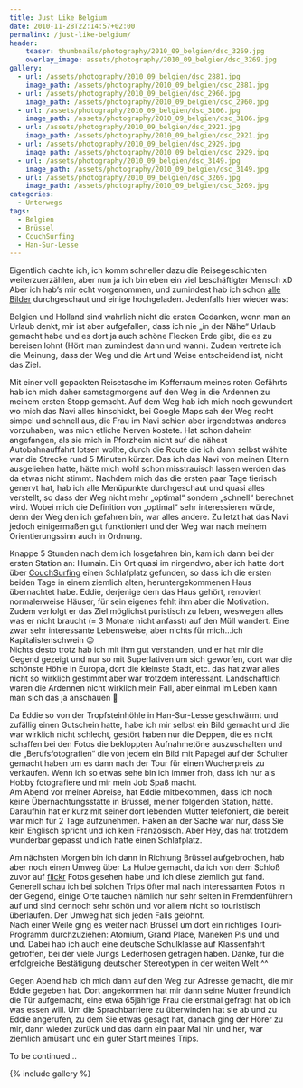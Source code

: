 ```yaml
---
title: Just Like Belgium
date: 2010-11-28T22:14:57+02:00
permalink: /just-like-belgium/
header:
    teaser: thumbnails/photography/2010_09_belgien/dsc_3269.jpg
    overlay_image: assets/photography/2010_09_belgien/dsc_3269.jpg
gallery:
  - url: /assets/photography/2010_09_belgien/dsc_2881.jpg
    image_path: /assets/photography/2010_09_belgien/dsc_2881.jpg
  - url: /assets/photography/2010_09_belgien/dsc_2960.jpg
    image_path: /assets/photography/2010_09_belgien/dsc_2960.jpg
  - url: /assets/photography/2010_09_belgien/dsc_3106.jpg
    image_path: /assets/photography/2010_09_belgien/dsc_3106.jpg
  - url: /assets/photography/2010_09_belgien/dsc_2921.jpg
    image_path: /assets/photography/2010_09_belgien/dsc_2921.jpg
  - url: /assets/photography/2010_09_belgien/dsc_2929.jpg
    image_path: /assets/photography/2010_09_belgien/dsc_2929.jpg
  - url: /assets/photography/2010_09_belgien/dsc_3149.jpg
    image_path: /assets/photography/2010_09_belgien/dsc_3149.jpg
  - url: /assets/photography/2010_09_belgien/dsc_3269.jpg
    image_path: /assets/photography/2010_09_belgien/dsc_3269.jpg
categories:
  - Unterwegs
tags:
  - Belgien
  - Brüssel
  - CouchSurfing
  - Han-Sur-Lesse
---
```

Eigentlich dachte ich, ich komm schneller dazu die Reisegeschichten weiterzuerzählen, 
aber nun ja ich bin eben ein viel beschäftigter Mensch xD Aber ich hab’s mir echt vorgenommen, 
und zumindest hab ich schon [alle Bilder](/photography/) durchgeschaut und einige hochgeladen. Jedenfalls hier wieder was:

Belgien und Holland sind wahrlich nicht die ersten Gedanken, wenn man an Urlaub denkt, mir ist aber aufgefallen, 
dass ich nie „in der Nähe“ Urlaub gemacht habe und es dort ja auch schöne Flecken Erde gibt, 
die es zu bereisen lohnt (Hört man zumindest dann und wann). Zudem vertrete ich die Meinung, dass der Weg und die Art und Weise entscheidend ist, 
nicht das Ziel.

Mit einer voll gepackten Reisetasche im Kofferraum meines roten Gefährts hab ich mich daher samstagmorgens auf den 
Weg in die Ardennen zu meinem ersten Stopp gemacht. Auf dem Weg hab ich mich noch gewundert wo mich das Navi alles hinschickt, 
bei Google Maps sah der Weg recht simpel und schnell aus, die Frau im Navi schien aber irgendetwas anderes vorzuhaben, 
was mich etliche Nerven kostete. Hat schon daheim angefangen, als sie mich in Pforzheim nicht auf die nähest Autobahnauffahrt lotsen wollte, 
durch die Route die ich dann selbst wählte war die Strecke rund 5 Minuten kürzer. 
Das ich das Navi von meinen Eltern ausgeliehen hatte, hätte mich wohl schon misstrauisch lassen werden das da etwas nicht stimmt. 
Nachdem mich das die ersten paar Tage tierisch genervt hat, hab ich alle Menüpunkte durchgeschaut und quasi alles verstellt, 
so dass der Weg nicht mehr „optimal“ sondern „schnell“ berechnet wird. Wobei mich die Definition von „optimal“ sehr interessieren würde, 
denn der Weg den ich gefahren bin, war alles andere. Zu letzt hat das Navi jedoch einigermaßen gut funktioniert und 
der Weg war nach meinem Orientierungssinn auch in Ordnung.

Knappe 5 Stunden nach dem ich losgefahren bin, kam ich dann bei der ersten Station an: Humain. Ein Ort quasi im nirgendwo, 
aber ich hatte dort über [CouchSurfing](http://www.couchsurfing.org) einen Schlafplatz gefunden, 
so dass ich die ersten beiden Tage in einem ziemlich alten, heruntergekommenen Haus übernachtet habe. 
Eddie, derjenige dem das Haus gehört, renoviert normalerweise Häuser, für sein eigenes fehlt ihm aber die Motivation. 
Zudem verfolgt er das Ziel möglichst puristisch zu leben, weswegen alles was er nicht braucht (= 3 Monate nicht anfasst) auf den Müll wandert. 
Eine zwar sehr interessante Lebensweise, aber nichts für mich…ich Kapitalistenschwein 😉  
Nichts desto trotz hab ich mit ihm gut verstanden, und er hat mir die Gegend gezeigt und nur so mit Superlativen um sich geworfen, 
dort war die schönste Höhle in Europa, dort die kleinste Stadt, etc. das hat zwar alles nicht so wirklich gestimmt aber war trotzdem interessant. 
Landschaftlich waren die Ardennen nicht wirklich mein Fall, aber einmal im Leben kann man sich das ja anschauen 🙂  

Da Eddie so von der Tropfsteinhöhle in Han-Sur-Lesse geschwärmt und zufällig einen Gutschein hatte, 
habe ich mir selbst ein Bild gemacht und die war wirklich nicht schlecht, gestört haben nur die Deppen, 
die es nicht schaffen bei den Fotos die bekloppten Aufnahmetöne auszuschalten und die „Berufsfotografien“ die von jedem 
ein Bild mit Papagei auf der Schulter gemacht haben um es dann nach der Tour für einen Wucherpreis zu verkaufen. 
Wenn ich so etwas sehe bin ich immer froh, dass ich nur als Hobby fotografiere und mir mein Job Spaß macht.  
Am Abend vor meiner Abreise, hat Eddie mitbekommen, dass ich noch keine Übernachtungsstätte in Brüssel, meiner folgenden Station, hatte. 
Daraufhin hat er kurz mit seiner dort lebenden Mutter telefoniert, die bereit war mich für 2 Tage aufzunehmen. 
Haken an der Sache war nur, dass Sie kein Englisch spricht und ich kein Französisch. 
Aber Hey, das hat trotzdem wunderbar gepasst und ich hatte einen Schlafplatz.

Am nächsten Morgen bin ich dann in Richtung Brüssel aufgebrochen, hab aber noch einen Umweg über La Hulpe gemacht, 
da ich von dem Schloß zuvor auf [flickr](http://www.flickr.com) Fotos gesehen habe und ich diese ziemlich gut fand. 
Generell schau ich bei solchen Trips öfter mal nach interessanten Fotos in der Gegend, einige Orte tauchen nämlich 
nur sehr selten in Fremdenführern auf und sind dennoch sehr schön und vor allem nicht so touristisch überlaufen. 
Der Umweg hat sich jeden Falls gelohnt.  
Nach einer Weile ging es weiter nach Brüssel um dort ein richtiges Touri-Programm durchzuziehen: Atomium, Grand Place, Maneken Pis und und und. 
Dabei hab ich auch eine deutsche Schulklasse auf Klassenfahrt getroffen, bei der viele Jungs Lederhosen getragen haben. 
Danke, für die erfolgreiche Bestätigung deutscher Stereotypen in der weiten Welt ^^  

Gegen Abend hab ich mich dann auf den Weg zur Adresse gemacht, die mir Eddie gegeben hat. 
Dort angekommen hat mir dann seine Mutter freundlich die Tür aufgemacht, eine etwa 65jährige Frau die erstmal gefragt hat ob ich was essen will. 
Um die Sprachbarriere zu überwinden hat sie ab und zu Eddie angerufen, zu dem Sie etwas gesagt hat, danach ging der Hörer zu mir, 
dann wieder zurück und das dann ein paar Mal hin und her, war ziemlich amüsant und ein guter Start meines Trips.

To be continued…


{% include gallery %}
